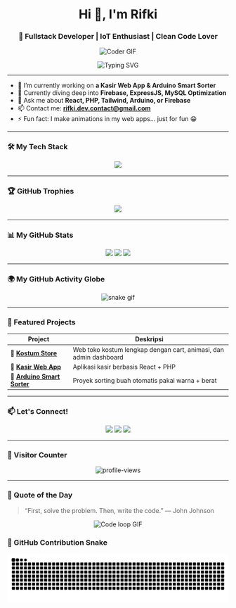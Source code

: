 <h1 align="center">Hi 👋, I'm Rifki</h1>
<h3 align="center">🚀 Fullstack Developer | IoT Enthusiast | Clean Code Lover</h3>

<p align="center">
  <img src="https://media.giphy.com/media/qgQUggAC3Pfv687qPC/giphy.gif" width="400" alt="Coder GIF" />
</p>

<p align="center">
  <img src="https://readme-typing-svg.demolab.com?font=Fira+Code&size=22&pause=1000&center=true&vCenter=true&multiline=true&width=600&height=80&lines=React+Dev+%7C+PHP+MySQL+Master+%7C+Arduino+Project+Maker;Love+Clean+UI%2C+Functional+UX+%26+Modular+Code" alt="Typing SVG" />
</p>

---

- 🔭 I’m currently working on **a Kasir Web App & Arduino Smart Sorter**
- 🌱 Currently diving deep into **Firebase, ExpressJS, MySQL Optimization**
- 💬 Ask me about **React, PHP, Tailwind, Arduino, or Firebase**
- 📫 Contact me: **rifki.dev.contact@gmail.com**
- ⚡ Fun fact: I make animations in my web apps... just for fun 😁

---

### 🛠️ My Tech Stack

<p align="center">
  <img src="https://skillicons.dev/icons?i=react,php,arduino,mysql,js,html,css,tailwind,firebase,nodejs,git,vscode" />
</p>

---

### 🏆 GitHub Trophies

<p align="center">
  <img src="https://github-profile-trophy.vercel.app/?username=rifki123-cell&theme=algolia&no-frame=true&no-bg=true&margin-w=10" />
</p>

---

### 📊 My GitHub Stats

<p align="center">
  <img src="https://github-readme-stats.vercel.app/api?username=rifki123-cell&show_icons=true&theme=radical&count_private=true" height="150px"/>
  <img src="https://github-readme-streak-stats.herokuapp.com?user=rifki123-cell&theme=radical" height="150px"/>
  <img src="https://github-readme-stats.vercel.app/api/top-langs/?username=rifki123-cell&layout=compact&theme=radical" height="150px" />
</p>

---

### 🌍 My GitHub Activity Globe

<p align="center">
  <img src="https://github.com/rifki123-cell/rifki123-cell/raw/output/github-contribution-grid-snake.svg" alt="snake gif" />
</p>

---

### 📂 Featured Projects

| Project | Deskripsi |
|--------|-----------|
| 🎨 [**Kostum Store**](https://github.com/rifki123-cell/kostum-store) | Web toko kostum lengkap dengan cart, animasi, dan admin dashboard |
| 🛒 [**Kasir Web App**](https://github.com/rifki123-cell/kasir-app) | Aplikasi kasir berbasis React + PHP |
| 🤖 [**Arduino Smart Sorter**](https://github.com/rifki123-cell/arduino-sorter) | Proyek sorting buah otomatis pakai warna + berat |

---

### 📫 Let's Connect!

<p align="center">
  <a href="mailto:rifki.dev.contact@gmail.com"><img src="https://img.shields.io/badge/email-D14836?style=for-the-badge&logo=gmail&logoColor=white"/></a>
  <a href="#"><img src="https://img.shields.io/badge/linkedin-0077B5?style=for-the-badge&logo=linkedin&logoColor=white"/></a>
  <a href="#"><img src="https://img.shields.io/badge/instagram-E4405F?style=for-the-badge&logo=instagram&logoColor=white"/></a>
</p>

---

### 👀 Visitor Counter

<p align="center">
  <img src="https://komarev.com/ghpvc/?username=rifki123-cell&label=PROFILE+VIEWS&style=for-the-badge&color=11D3EE" alt="profile-views" />
</p>

---

### 🧠 Quote of the Day

> “First, solve the problem. Then, write the code.” — John Johnson

<p align="center">
  <img src="https://media.giphy.com/media/l2JHRhAtnJSDNJ2py/giphy.gif" width="200" alt="Code loop GIF" />
</p>

### 🐍 GitHub Contribution Snake

<p align="center">
  <img src="https://github.com/rifki123-cell/github-snake/blob/output/github-contribution-grid-snake.svg" />
</p>


